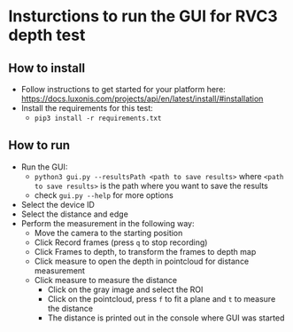 # Insturctions to run the GUI for RVC3 depth test

## How to install
 * Follow instructions to get started for your platform here: https://docs.luxonis.com/projects/api/en/latest/install/#installation
 * Install the requirements for this test:
   * `pip3 install -r requirements.txt`

## How to run
* Run the GUI:
    * `python3 gui.py --resultsPath <path to save results>` where `<path to save results>` is the path where you want to save the results
    * check `gui.py --help` for more options
* Select the device ID
* Select the distance and edge
* Perform the measurement in the following way:
    * Move the camera to the starting position
    * Click Record frames (press `q` to stop recording)
    * Click Frames to depth, to transform the frames to depth map
    * Click measure to open the depth in pointcloud for distance measurement
    * Click measure to measure the distance
        * Click on the gray image and select the ROI
        * Click on the pointcloud, press `f` to fit a plane and `t` to measure the distance
        * The distance is printed out in the console where GUI was started


